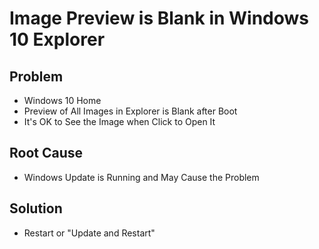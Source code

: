 # Image Preview is Blank in Windows 10 Explorer

## Problem
* Windows 10 Home
* Preview of All Images in Explorer is Blank after Boot
* It's OK to See the Image when Click to Open It

## Root Cause
* Windows Update is Running and May Cause the Problem

## Solution
* Restart or "Update and Restart"
